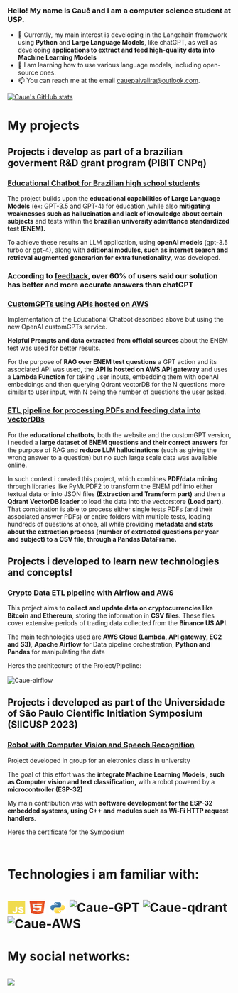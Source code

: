 ### Hello! My name is Cauê and I am a computer science student at USP.



- 🔭 Currently, my main interest is developing in the Langchain framework using **Python** and  **Large Language Models**, like chatGPT, as well as developing **applications to extract and feed high-quality data into Machine Learning Models**
- 🌱 I am learning how to use various language models, including open-source ones.
- 📫 You can reach me at the email cauepaivalira@outlook.com.

[![Caue's GitHub stats](https://github-readme-stats.vercel.app/api?username=caue-paiva)](https://github.com/caue-paiva/github-readme-stats)

<div>
<h1> My projects </h1>

<h2> Projects i develop as part of a brazilian goverment R&D grant program (PIBIT CNPq) </h2>
<h3>  <a href="https://github.com/caue-paiva/educa_gpt_publico">Educational Chatbot for Brazilian high school students</a> </h3>

The project builds upon the **educational capabilities of Large Language Models** (ex: GPT-3.5 and GPT-4) for education ,while also **mitigating weaknesses such as hallucination and lack of knowledge about certain subjects** and tests within the **brazilian university admittance standardized test (ENEM).**

To achieve these results an LLM application, using **openAI models** (gpt-3.5 turbo or gpt-4), along with **aditional modules, such as internet search and retrieval augmented generarion for extra functionality**, was developed.

### According to [feedback](https://docs.google.com/spreadsheets/d/1UaDeCpGzO5sNSsrges_OVAHg9-5cmw7FES6-4ZroLtc/edit?usp=sharing), **over 60% of users said our solution has better and more accurate answers than chatGPT**

<h3>  <a href="https://github.com/caue-paiva/educa_custom_GPT">CustomGPTs using APIs hosted on AWS </a> </h3>
Implementation of the Educational Chatbot described above but using the new OpenAI customGPTs service.

<br> 



**Helpful Prompts and data extracted from official sources** about the ENEM test was used for better results. 


For the purpose of **RAG over ENEM test questions** a GPT action and its associated API was used, the **API is hosted on AWS API gateway** and uses a **Lambda Function** for taking user inputs, embedding them with openAI embeddings and then querying 
Qdrant vectorDB for the N questions more similar to user input, with N being the number of questions the user asked.


 <h3> <a href="https://github.com/caue-paiva/PDF_to_vectorDB_ETL">ETL pipeline for processing PDFs and feeding data into vectorDBs </a>    </h3> 

For the **educational chatbots**, both the website and the customGPT version, i needed a **large dataset of ENEM questions and their correct answers** for the purpose of RAG and **reduce LLM hallucinations** (such as giving the wrong answer to a question) but no such large scale data was available online.

In such context i created this project, which combines **PDF/data mining** through libraries like PyMuPDF2 to transform the ENEM pdf into either textual data or into JSON files **(Extraction and Transform part)** and then a **Qdrant VectorDB loader** to load the data into the vectorstore **(Load part)**. That combination is able to process either single tests PDFs (and their associated answer PDFs) or entire folders with multiple tests, loading hundreds of questions at once, all while providing **metadata and stats about the extraction process (number of extracted questions per year and subject) to a CSV file, through a Pandas DataFrame.**

<h2> Projects i developed to learn new technologies and concepts! </h2>

<h3>  <a href="https://github.com/caue-paiva/airflow_project"> Crypto Data ETL pipeline with Airflow and AWS </a> </h3>

This project aims to **collect and update data on cryptocurrencies like Bitcoin and Ethereum**, storing the information in **CSV files**. These files cover extensive periods of trading data collected from the **Binance US API**.

The main technologies used are **AWS Cloud (Lambda, API gateway, EC2 and S3)**, **Apache Airflow** for Data pipeline orchestration, **Python and Pandas** for manipulating the data

Heres the architecture of the Project/Pipeline:

<img align="center" alt="Caue-airflow" src="https://github.com/caue-paiva/airflow_project/blob/master/architecture.png">


<h2> Projects i developed as part of the Universidade of São Paulo Cientific Initiation Symposium (SIICUSP 2023) </h2>

<h3>  <a href="https://github.com/EnzoTM/R2_D2">Robot with Computer Vision and Speech Recognition </a> </h3>

Project developed in group for an eletronics class in university

The goal of this effort was the **integrate Machine Learning Models , such as Computer vision and text classification,** with a robot powered by a **microcontroller (ESP-32)**

My main contribution was with **software development for the ESP-32 embedded systems, using C++ and modules such as Wi-Fi HTTP request handlers**.

Heres the [certificate](https://drive.google.com/file/d/1yw5TbL3bTsvKT0r6YJKZV02f3wh_FrvR/view?usp=drive_link) for the Symposium
 
</div>

<div style="display: inline_block"><br>
  <h1>Technologies i am familiar with: <h1>
  <img align="center" alt="Caue-Js" height="30" width="40" src="https://raw.githubusercontent.com/devicons/devicon/master/icons/javascript/javascript-plain.svg">
  <img align="center" alt="Caue-HTML" height="30" width="40" src="https://raw.githubusercontent.com/devicons/devicon/master/icons/html5/html5-original.svg">
  <img align="center" alt="Caue-Python" height="30" width="40" src="https://raw.githubusercontent.com/devicons/devicon/master/icons/python/python-original.svg">
  <img align="center" alt="Caue-GPT" height="30" width="40" src="https://upload.wikimedia.org/wikipedia/commons/thumb/0/04/ChatGPT_logo.svg/1024px-ChatGPT_logo.svg.png">
  <img align="center" alt="Caue-qdrant" height="30" width="40" src="https://avatars.githubusercontent.com/u/73504361?s=200&v=4">
   <img align="center" alt="Caue-AWS" height="50" width="60" src="https://a0.awsstatic.com/libra-css/images/logos/aws_logo_smile_1200x630.png">
     

</div>

<div>
  <h1> My social networks: <h2>
  <a href="https://www.linkedin.com/in/caue-paiva-lira-57b44b227/" target="_blank"><img src="https://img.shields.io/badge/-LinkedIn-%230077B5?style=for-the-badge&logo=linkedin&logoColor=white" target="_blank"></a> 
<div>
